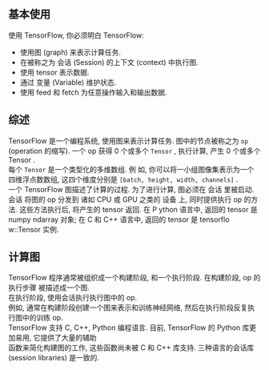 ## 基本使用
使用 TensorFlow, 你必须明白 TensorFlow:

+ 使用图 (graph) 来表示计算任务.
+ 在被称之为 会话 (Session) 的上下文 (context) 中执行图.
+ 使用 tensor 表示数据.
+ 通过 变量 (Variable) 维护状态.
+ 使用 feed 和 fetch 为任意操作输入和输出数据.

## 综述
TensorFlow 是一个编程系统, 使用图来表示计算任务. 图中的节点被称之为 `op `(operation 的缩写). 一个 op
获得 0 个或多个 `Tensor` , 执行计算, 产生 0 个或多个 Tensor .  
每个 `Tensor` 是一个类型化的多维数组. 例
如, 你可以将一小组图像集表示为一个四维浮点数数组, 这四个维度分别是 `[batch, height, width, channels]` .  
一个 TensorFlow 图描述了计算的过程. 为了进行计算, 图必须在 会话 里被启动. 会话 将图的 op 分发到
诸如 CPU 或 GPU 之类的 设备 上, 同时提供执行 op 的方法. 这些方法执行后, 将产生的 tensor 返回. 在 P
ython 语言中, 返回的 tensor 是 numpy ndarray 对象; 在 C 和 C++ 语言中, 返回的 tensor 是 tensorflo
w::Tensor 实例.
## 计算图
TensorFlow 程序通常被组织成一个构建阶段, 和一个执行阶段. 在构建阶段, op 的执行步骤 被描述成一个图.  
在执行阶段, 使用会话执行执行图中的 op.  
例如, 通常在构建阶段创建一个图来表示和训练神经网络, 然后在执行阶段反复执行图中的训练 op.  
TensorFlow 支持 C, C++, Python 编程语言. 目前, TensorFlow 的 Python 库更加易用, 它提供了大量的辅助  
函数来简化构建图的工作, 这些函数尚未被 C 和 C++ 库支持.
三种语言的会话库 (session libraries) 是一致的.
